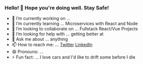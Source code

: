 ### Hello! 👋 Hope you're doing well. Stay Safe!

<!--
**nikhilrwadekar/nikhilrwadekar** is a ✨ _special_ ✨ repository because its `README.md` (this file) appears on your GitHub profile.
-->

- 🔭 I’m currently working on ...
- 🌱 I’m currently learning ... Microservices with React and Node
- 👯 I’m looking to collaborate on ... Fullstack React/Vue Projects
- 🤔 I’m looking for help with ... getting better at 
- 💬 Ask me about ... anything
- 📫 How to reach me: ... [Twitter](https://twitter.com/nikhilrwadekar) [LinkedIn](https://www.linkedin.com/in/nwadekar/)
- 😄 Pronouns: ... 
- ⚡ Fun fact: ... I love cars and I'd like to drift some before I die
